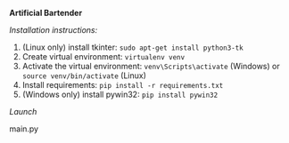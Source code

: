 **Artificial Bartender**

*Installation instructions:*

1. (Linux only) install tkinter: `sudo apt-get install python3-tk`
2. Create virtual environment: `virtualenv venv`
3. Activate the virtual environment: `venv\Scripts\activate` (Windows) or `source venv/bin/activate` (Linux)
4. Install requirements: `pip install -r requirements.txt`
5. (Windows only) install pywin32: `pip install pywin32`

*Launch*

main.py